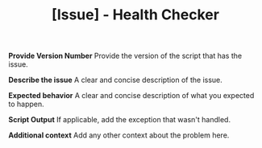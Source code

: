 ﻿---
name: Health Checker Issue Report
about: Create a report to help us improve
title: "[Issue] - Health Checker"
labels: Issue, "Health Checker"
assignees: ''

---

**Provide Version Number**
Provide the version of the script that has the issue.

**Describe the issue**
A clear and concise description of the issue.

**Expected behavior**
A clear and concise description of what you expected to happen.

**Script Output**
If applicable, add the exception that wasn't handled.

**Additional context**
Add any other context about the problem here.
